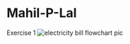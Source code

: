# Mahil-P-Lal
Exercise 1
![electricity bill flowchart pic](https://user-images.githubusercontent.com/93509628/144017389-bd21e2cd-ccad-40c4-a8ad-01bf571e3716.jpg)
